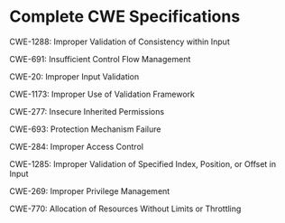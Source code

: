 

# Complete CWE Specifications

CWE-1288: Improper Validation of Consistency within Input

CWE-691: Insufficient Control Flow Management

CWE-20: Improper Input Validation

CWE-1173: Improper Use of Validation Framework

CWE-277: Insecure Inherited Permissions

CWE-693: Protection Mechanism Failure

CWE-284: Improper Access Control

CWE-1285: Improper Validation of Specified Index, Position, or Offset in Input

CWE-269: Improper Privilege Management

CWE-770: Allocation of Resources Without Limits or Throttling